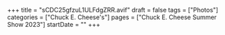 +++
title = "sCDC25gfzuL1ULFdgZRR.avif"
draft = false
tags = ["Photos"]
categories = ["Chuck E. Cheese's"]
pages = ["Chuck E. Cheese Summer Show 2023"]
startDate = ""
+++
